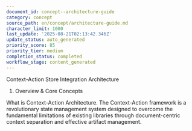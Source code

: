 ```yaml
---
document_id: concept--architecture-guide
category: concept
source_path: en/concept/architecture-guide.md
character_limit: 1000
last_update: '2025-08-21T02:13:42.346Z'
update_status: auto_generated
priority_score: 85
priority_tier: medium
completion_status: completed
workflow_stage: content_generated
---
```

Context-Action Store Integration Architecture

1. Overview & Core Concepts

What is Context-Action Architecture. The Context-Action framework is a revolutionary state management system designed to overcome the fundamental limitations of existing libraries through document-centric context separation and effective artifact management.
